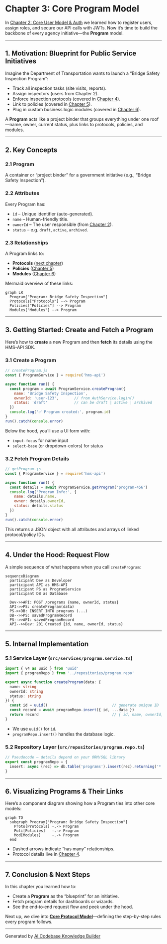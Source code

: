 # Chapter 3: Core Program Model

In [Chapter 2: Core User Model & Auth](02_core_user_model___auth_.md) we learned how to register users, assign roles, and secure our API calls with JWTs. Now it’s time to build the backbone of every agency initiative—the **Program** model.

---

## 1. Motivation: Blueprint for Public Service Initiatives

Imagine the Department of Transportation wants to launch a “Bridge Safety Inspection Program”:

- Track all inspection tasks (site visits, reports).  
- Assign inspectors (users from Chapter 2).  
- Enforce inspection protocols (covered in [Chapter 4](04_core_protocol_model_.md)).  
- Link to policies (covered in [Chapter 5](05_policy_management_api_.md)).  
- Plug in custom business logic modules (covered in [Chapter 6](06_module_system___business_logic_.md)).

A **Program** acts like a project binder that groups everything under one roof—name, owner, current status, plus links to protocols, policies, and modules.

---

## 2. Key Concepts

### 2.1 Program  
A container or “project binder” for a government initiative (e.g., “Bridge Safety Inspection”).

### 2.2 Attributes  
Every Program has:

- `id` – Unique identifier (auto-generated).  
- `name` – Human-friendly title.  
- `ownerId` – The user responsible (from [Chapter 2](02_core_user_model___auth_.md)).  
- `status` – e.g. `draft`, `active`, `archived`.  

### 2.3 Relationships  
A Program links to:

- **Protocols** ([next chapter](04_core_protocol_model_.md))  
- **Policies** ([Chapter 5](05_policy_management_api_.md))  
- **Modules** ([Chapter 6](06_module_system___business_logic_.md))

Mermaid overview of these links:

```mermaid
graph LR
  Program["Program: Bridge Safety Inspection"]
  Protocols["Protocols"] --> Program
  Policies["Policies"] --> Program
  Modules["Modules"] --> Program
```

---

## 3. Getting Started: Create and Fetch a Program

Here’s how to **create** a new Program and then **fetch** its details using the HMS-API SDK.

### 3.1 Create a Program

```js
// createProgram.js
const { ProgramService } = require('hms-api')

async function run() {
  const program = await ProgramService.createProgram({
    name: 'Bridge Safety Inspection',
    ownerId: 'user-123',       // from AuthService.login()
    status: 'draft'            // can be draft | active | archived
  })
  console.log('✅ Program created:', program.id)
}
run().catch(console.error)
```

Below the hood, you’ll use a UI form with:  
- `input-focus` for name input  
- `select-base` (or dropdown-colors) for status  

### 3.2 Fetch Program Details

```js
// getProgram.js
const { ProgramService } = require('hms-api')

async function run() {
  const details = await ProgramService.getProgram('program-456')
  console.log('Program Info:', {
    name: details.name,
    owner: details.ownerId,
    status: details.status
  })
}
run().catch(console.error)
```

This returns a JSON object with all attributes and arrays of linked protocol/policy IDs.

---

## 4. Under the Hood: Request Flow

A simple sequence of what happens when you call `createProgram`:

```mermaid
sequenceDiagram
  participant Dev as Developer
  participant API as HMS-API
  participant PS as ProgramService
  participant DB as Database

  Dev->>API: POST /programs {name, ownerId, status}
  API->>PS: createProgram(data)
  PS->>DB: INSERT INTO programs (...)
  DB-->>PS: savedProgramRecord
  PS-->>API: savedProgramRecord
  API-->>Dev: 201 Created {id, name, ownerId, status}
```

---

## 5. Internal Implementation

### 5.1 Service Layer (`src/services/program.service.ts`)

```ts
import { v4 as uuid } from 'uuid'
import { programRepo } from '../repositories/program.repo'

export async function createProgram(data: {
  name: string
  ownerId: string
  status: string
}) {
  const id = uuid()                             // generate unique ID
  const record = await programRepo.insert({ id, ...data })
  return record                                 // { id, name, ownerId, status }
}
```

- We use `uuid()` for `id`.  
- `programRepo.insert()` handles the database logic.  

### 5.2 Repository Layer (`src/repositories/program.repo.ts`)

```ts
// Pseudocode — details depend on your ORM/SQL library
export const programRepo = {
  insert: async (rec) => db.table('programs').insert(rec).returning('*')
}
```

---

## 6. Visualizing Programs & Their Links

Here’s a component diagram showing how a Program ties into other core models:

```mermaid
graph TD
  subgraph Program["Program: Bridge Safety Inspection"]
    Proto[Protocols] -.-> Program
    Poli[Policies]   -.-> Program
    Mod[Modules]     -.-> Program
  end
```

- Dashed arrows indicate “has many” relationships.  
- Protocol details live in [Chapter 4](04_core_protocol_model_.md).  

---

## 7. Conclusion & Next Steps

In this chapter you learned how to:

- Create a **Program** as the “blueprint” for an initiative.  
- Fetch program details for dashboards or wizards.  
- See the end‐to‐end request flow and peek under the hood.  

Next up, we dive into **[Core Protocol Model](04_core_protocol_model_.md)**—defining the step-by-step rules every program follows.

---

Generated by [AI Codebase Knowledge Builder](https://github.com/The-Pocket/Tutorial-Codebase-Knowledge)